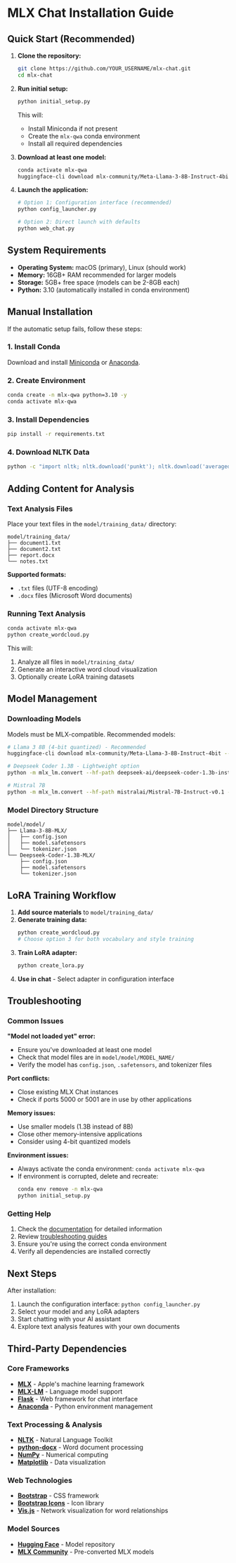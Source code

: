 # MLX Chat Installation Guide

## Quick Start (Recommended)

1. **Clone the repository:**
   ```bash
   git clone https://github.com/YOUR_USERNAME/mlx-chat.git
   cd mlx-chat
   ```

2. **Run initial setup:**
   ```bash
   python initial_setup.py
   ```
   This will:
   - Install Miniconda if not present
   - Create the `mlx-qwa` conda environment
   - Install all required dependencies

3. **Download at least one model:**
   ```bash
   conda activate mlx-qwa
   huggingface-cli download mlx-community/Meta-Llama-3-8B-Instruct-4bit --local-dir ./model/model/Llama-3-8B-MLX
   ```

4. **Launch the application:**
   ```bash
   # Option 1: Configuration interface (recommended)
   python config_launcher.py
   
   # Option 2: Direct launch with defaults
   python web_chat.py
   ```

## System Requirements

- **Operating System:** macOS (primary), Linux (should work)
- **Memory:** 16GB+ RAM recommended for larger models
- **Storage:** 5GB+ free space (models can be 2-8GB each)
- **Python:** 3.10 (automatically installed in conda environment)

## Manual Installation

If the automatic setup fails, follow these steps:

### 1. Install Conda
Download and install [Miniconda](https://docs.conda.io/en/latest/miniconda.html) or [Anaconda](https://www.anaconda.com/products/distribution).

### 2. Create Environment
```bash
conda create -n mlx-qwa python=3.10 -y
conda activate mlx-qwa
```

### 3. Install Dependencies
```bash
pip install -r requirements.txt
```

### 4. Download NLTK Data
```bash
python -c "import nltk; nltk.download('punkt'); nltk.download('averaged_perceptron_tagger'); nltk.download('wordnet')"
```

## Adding Content for Analysis

### Text Analysis Files
Place your text files in the `model/training_data/` directory:

```
model/training_data/
├── document1.txt
├── document2.txt
├── report.docx
└── notes.txt
```

**Supported formats:**
- `.txt` files (UTF-8 encoding)
- `.docx` files (Microsoft Word documents)

### Running Text Analysis
```bash
conda activate mlx-qwa
python create_wordcloud.py
```

This will:
1. Analyze all files in `model/training_data/`
2. Generate an interactive word cloud visualization
3. Optionally create LoRA training datasets

## Model Management

### Downloading Models
Models must be MLX-compatible. Recommended models:

```bash
# Llama 3 8B (4-bit quantized) - Recommended
huggingface-cli download mlx-community/Meta-Llama-3-8B-Instruct-4bit --local-dir ./model/model/Llama-3-8B-MLX

# Deepseek Coder 1.3B - Lightweight option
python -m mlx_lm.convert --hf-path deepseek-ai/deepseek-coder-1.3b-instruct --mlx-path ./model/model/Deepseek-Coder-1.3B-MLX --q-bits 4

# Mistral 7B
python -m mlx_lm.convert --hf-path mistralai/Mistral-7B-Instruct-v0.1 --mlx-path ./model/model/Mistral-7B-MLX --q-bits 4
```

### Model Directory Structure
```
model/model/
├── Llama-3-8B-MLX/
│   ├── config.json
│   ├── model.safetensors
│   └── tokenizer.json
└── Deepseek-Coder-1.3B-MLX/
    ├── config.json
    ├── model.safetensors
    └── tokenizer.json
```

## LoRA Training Workflow

1. **Add source materials** to `model/training_data/`
2. **Generate training data:**
   ```bash
   python create_wordcloud.py
   # Choose option 3 for both vocabulary and style training
   ```
3. **Train LoRA adapter:**
   ```bash
   python create_lora.py
   ```
4. **Use in chat** - Select adapter in configuration interface

## Troubleshooting

### Common Issues

**"Model not loaded yet" error:**
- Ensure you've downloaded at least one model
- Check that model files are in `model/model/MODEL_NAME/`
- Verify the model has `config.json`, `.safetensors`, and tokenizer files

**Port conflicts:**
- Close existing MLX Chat instances
- Check if ports 5000 or 5001 are in use by other applications

**Memory issues:**
- Use smaller models (1.3B instead of 8B)
- Close other memory-intensive applications
- Consider using 4-bit quantized models

**Environment issues:**
- Always activate the conda environment: `conda activate mlx-qwa`
- If environment is corrupted, delete and recreate:
  ```bash
  conda env remove -n mlx-qwa
  python initial_setup.py
  ```

### Getting Help

1. Check the [documentation](README.md) for detailed information
2. Review [troubleshooting guides](CSS_TROUBLESHOOTING.md)
3. Ensure you're using the correct conda environment
4. Verify all dependencies are installed correctly

## Next Steps

After installation:
1. Launch the configuration interface: `python config_launcher.py`
2. Select your model and any LoRA adapters
3. Start chatting with your AI assistant
4. Explore text analysis features with your own documents

## Third-Party Dependencies

### Core Frameworks
- **[MLX](https://github.com/ml-explore/mlx)** - Apple's machine learning framework
- **[MLX-LM](https://github.com/ml-explore/mlx-examples/tree/main/llms)** - Language model support
- **[Flask](https://flask.palletsprojects.com/)** - Web framework for chat interface
- **[Anaconda](https://www.anaconda.com/)** - Python environment management

### Text Processing & Analysis
- **[NLTK](https://www.nltk.org/)** - Natural Language Toolkit
- **[python-docx](https://python-docx.readthedocs.io/)** - Word document processing
- **[NumPy](https://numpy.org/)** - Numerical computing
- **[Matplotlib](https://matplotlib.org/)** - Data visualization

### Web Technologies
- **[Bootstrap](https://getbootstrap.com/)** - CSS framework
- **[Bootstrap Icons](https://icons.getbootstrap.com/)** - Icon library
- **[Vis.js](https://visjs.org/)** - Network visualization for word relationships

### Model Sources
- **[Hugging Face](https://huggingface.co/)** - Model repository
- **[MLX Community](https://huggingface.co/mlx-community)** - Pre-converted MLX models
